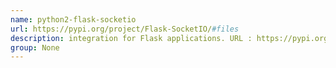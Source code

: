 ```yaml
---
name: python2-flask-socketio
url: https://pypi.org/project/Flask-SocketIO/#files
description: integration for Flask applications. URL : https://pypi.org/project/Flask-SocketIO/#files Groups : None
group: None
---
```


